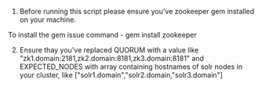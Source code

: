 1. Before running this script please ensure you've zookeeper gem installed on your machine.

To install the gem issue command - gem install zookeeper

2. Ensure thay you've replaced QUORUM with a value like "zk1.domain:2181,zk2.domain:8181,zk3.domain:8181" and EXPECTED_NODES with array containing hostnames of solr nodes in  your cluster, like ["solr1.domain","solr2.domain,"solr3.domain"]
